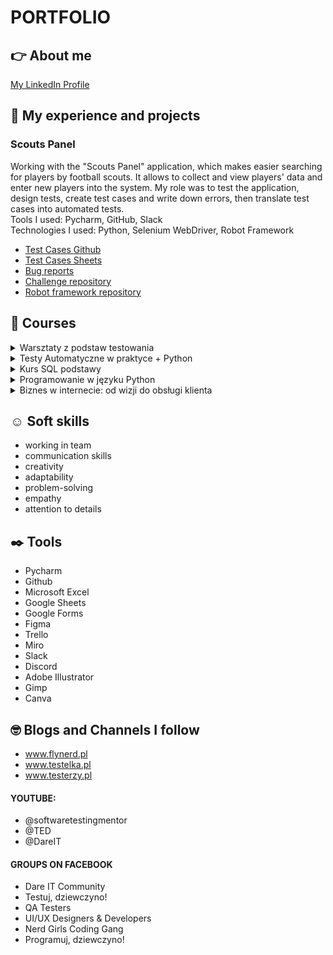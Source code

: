 # PORTFOLIO
## :point_right: About me
[My LinkedIn Profile](https://linkedin.com/in/magdalena-wolin-jagielska-5654b01bb)

## :star_struck: My experience and projects
### Scouts Panel
Working with the "Scouts Panel" application, which makes easier searching for players by football scouts. 
It allows to collect and view players' data and enter new players into the system.
My role was to test the application, design tests, create test cases and write down errors, 
then translate test cases into automated tests.
<br>Tools I used: Pycharm, GitHub, Slack
<br>Technologies I used: Python, Selenium WebDriver, Robot Framework
* [Test Cases Github](https://github.com/QAgoddess/Challenge_portfolio_QAgoddess/tree/main/test_cases)
* [Test Cases Sheets](https://docs.google.com/spreadsheets/d/1gzxpBdJ1dmLnA78ht1waTi03VlIgH3kVL6HiyHBQU7A/edit?usp=sharing)
* [Bug reports](https://docs.google.com/spreadsheets/d/1kUO4OlPOH6Vg3v8oKKgs0jsbSExUq-yT_40lf8GwcGg/edit#gid=0)
* [Challenge repository](https://github.com/QAgoddess/Challenge_portfolio_QAgoddess)
* [Robot framework repository](https://github.com/QAgoddess/panelscout_robotframework)

## :orange_book: Courses

<details>
<summary>Warsztaty z podstaw testowania</summary>
<br><pre>
August<br />
(FlexDev Academy)<br />
Working with noticing and bug reporting
</pre>
</details>
<details>
<summary>Testy Automatyczne w praktyce + Python</summary>
<br><pre>
22 June - 3 August 2023:<br />
(DareIT Challenge)<br />
The challenge was continuing for 7 weeks. During this time I created a project 
using Selenium WebDriver, Python technology and Robot Framework. I learned 
good testing practices and write my first automated tests. 
(More about this project is in section "My experience and projects": "Scouts Panel")
</pre>
</details>

<details>
<summary>Kurs SQL podstawy</summary>
<br><pre>
August 2023:<br />
(Quick course from Flynerd blog)<br />
Short but detailed introduction to SQL basics for beginners.
</pre>
</details>

<details>
<summary>Programowanie w języku Python</summary>
<br><pre>
since August 2023 (just started):<br />
(Course from Navoica)<br />
The main goal of the course is to teach students the basics of programming 
and to practice fluent use of the syntax of Python 3 and to show 
the possibility of using it to create their own programs and scientific 
calculations. Through the implementation of the above objective, participants 
will improve their IT and analytical competences.
</pre>
</details>

<details>
<summary>Biznes w internecie: od wizji do obsługi klienta</summary>
<br><pre>
April 2021:<br />
(Course form Geek Girls Carrots)<br />
The training included knowledge in the field of e-commerce.
The program: creating a business model, promotion, 
sales platforms and customer service in digital channels.
</pre>
</details>

## :relaxed: Soft skills
* working in team
* communication skills
* creativity
* adaptability
* problem-solving
* empathy
* attention to details

## :black_nib: Tools
* Pycharm
* Github
* Microsoft Excel
* Google Sheets
* Google Forms
* Figma
* Trello
* Miro
* Slack
* Discord
* Adobe Illustrator
* Gimp
* Canva

## :nerd_face: Blogs and Channels I follow
* www.flynerd.pl
* www.testelka.pl
* www.testerzy.pl
#### YOUTUBE:
* @softwaretestingmentor
* @TED
* @DareIT
#### GROUPS ON FACEBOOK
* Dare IT Community
* Testuj, dziewczyno!
* QA Testers
* UI/UX Designers & Developers
* Nerd Girls Coding Gang
* Programuj, dziewczyno!


 
